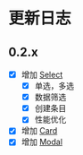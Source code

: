 # 更新日志

## 0.2.x

- [x] 增加 [Select](#/components/Select)
  - [x] 单选，多选
  - [x] 数据筛选
  - [x] 创建条目
  - [x] 性能优化
- [x] 增加 [Card](#/components/Card)
- [x] 增加 [Modal](#/components/Modal)
